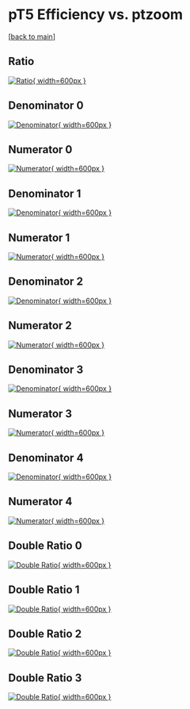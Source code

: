 # pT5 Efficiency vs. ptzoom

[[back to main](./)]



## Ratio

[![Ratio](../mtv/var/pT5_vtr_13_1_eff_ptzoom.png){ width=600px }](../mtv/var/pT5_vtr_13_1_eff_ptzoom.pdf)

## Denominator 0

[![Denominator](../mtv/den/pT5_vtr_13_1_eff_ptzoom_den0.png){ width=600px }](../mtv/den/pT5_vtr_13_1_eff_ptzoom_den0.pdf)

## Numerator 0

[![Numerator](../mtv/num/pT5_vtr_13_1_eff_ptzoom_num0.png){ width=600px }](../mtv/num/pT5_vtr_13_1_eff_ptzoom_num0.pdf)

## Denominator 1

[![Denominator](../mtv/den/pT5_vtr_13_1_eff_ptzoom_den1.png){ width=600px }](../mtv/den/pT5_vtr_13_1_eff_ptzoom_den1.pdf)

## Numerator 1

[![Numerator](../mtv/num/pT5_vtr_13_1_eff_ptzoom_num1.png){ width=600px }](../mtv/num/pT5_vtr_13_1_eff_ptzoom_num1.pdf)

## Denominator 2

[![Denominator](../mtv/den/pT5_vtr_13_1_eff_ptzoom_den2.png){ width=600px }](../mtv/den/pT5_vtr_13_1_eff_ptzoom_den2.pdf)

## Numerator 2

[![Numerator](../mtv/num/pT5_vtr_13_1_eff_ptzoom_num2.png){ width=600px }](../mtv/num/pT5_vtr_13_1_eff_ptzoom_num2.pdf)

## Denominator 3

[![Denominator](../mtv/den/pT5_vtr_13_1_eff_ptzoom_den3.png){ width=600px }](../mtv/den/pT5_vtr_13_1_eff_ptzoom_den3.pdf)

## Numerator 3

[![Numerator](../mtv/num/pT5_vtr_13_1_eff_ptzoom_num3.png){ width=600px }](../mtv/num/pT5_vtr_13_1_eff_ptzoom_num3.pdf)

## Denominator 4

[![Denominator](../mtv/den/pT5_vtr_13_1_eff_ptzoom_den4.png){ width=600px }](../mtv/den/pT5_vtr_13_1_eff_ptzoom_den4.pdf)

## Numerator 4

[![Numerator](../mtv/num/pT5_vtr_13_1_eff_ptzoom_num4.png){ width=600px }](../mtv/num/pT5_vtr_13_1_eff_ptzoom_num4.pdf)

## Double Ratio 0

[![Double Ratio](../mtv/ratio/pT5_vtr_13_1_eff_ptzoom_ratio0.png){ width=600px }](../mtv/ratio/pT5_vtr_13_1_eff_ptzoom_ratio0.pdf)

## Double Ratio 1

[![Double Ratio](../mtv/ratio/pT5_vtr_13_1_eff_ptzoom_ratio1.png){ width=600px }](../mtv/ratio/pT5_vtr_13_1_eff_ptzoom_ratio1.pdf)

## Double Ratio 2

[![Double Ratio](../mtv/ratio/pT5_vtr_13_1_eff_ptzoom_ratio2.png){ width=600px }](../mtv/ratio/pT5_vtr_13_1_eff_ptzoom_ratio2.pdf)

## Double Ratio 3

[![Double Ratio](../mtv/ratio/pT5_vtr_13_1_eff_ptzoom_ratio3.png){ width=600px }](../mtv/ratio/pT5_vtr_13_1_eff_ptzoom_ratio3.pdf)

